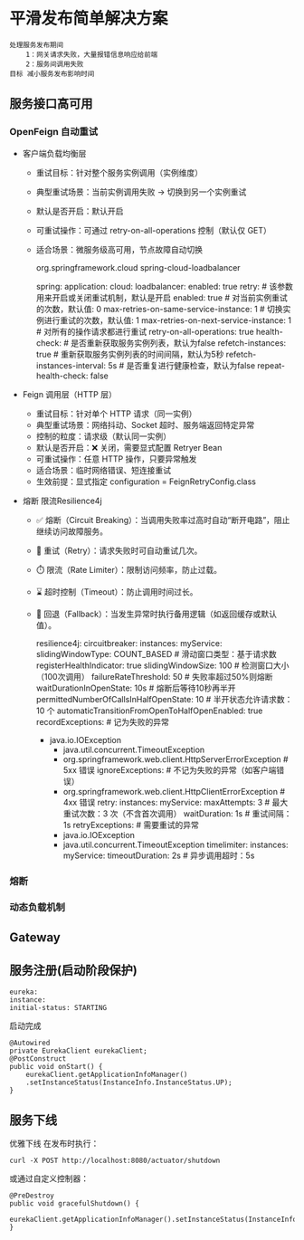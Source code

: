 # 平滑发布简单解决方案
    处理服务发布期间
        1：网关请求失败，大量报错信息响应给前端
        2：服务间调用失败
    目标 减小服务发布影响时间
## 服务接口高可用
### OpenFeign 自动重试
   - 客户端负载均衡层
        <!-- LoadBalancer 重试 -->
        - 重试目标：针对整个服务实例调用（实例维度）  
        - 典型重试场景：当前实例调用失败 → 切换到另一个实例重试
        - 默认是否开启：默认开启
        - 可重试操作：可通过 retry-on-all-operations 控制（默认仅 GET）
        - 适合场景：微服务级高可用，节点故障自动切换
     

            <dependency>
            <groupId>org.springframework.cloud</groupId>
            <artifactId>spring-cloud-loadbalancer</artifactId>
            </dependency>
            
            spring:
                application:
                    cloud:
                        loadbalancer:
                            enabled: true
                            retry:
                                # 该参数用来开启或关闭重试机制，默认是开启
                                enabled: true
                                # 对当前实例重试的次数，默认值: 0
                                max-retries-on-same-service-instance: 1
                                # 切换实例进行重试的次数，默认值: 1
                                max-retries-on-next-service-instance: 1
                                # 对所有的操作请求都进行重试
                                retry-on-all-operations: true
                            health-check:
                                # 是否重新获取服务实例列表，默认为false
                                refetch-instances: true
                                # 重新获取服务实例列表的时间间隔，默认为5秒
                                refetch-instances-interval: 5s
                                # 是否重复进行健康检查，默认为false
                                repeat-health-check: false
   - Feign 调用层（HTTP 层）
        - 重试目标：针对单个 HTTP 请求（同一实例）
        - 典型重试场景：网络抖动、Socket 超时、服务端返回特定异常
        - 控制的粒度：请求级（默认同一实例）
        - 默认是否开启：❌ 关闭，需要显式配置 Retryer Bean
        - 可重试操作：任意 HTTP 操作，只要异常触发
        - 适合场景：临时网络错误、短连接重试
        - 生效前提：显式指定 configuration = FeignRetryConfig.class
        
   - 熔断 限流Resilience4j
        - ✅ 熔断（Circuit Breaking）：当调用失败率过高时自动“断开电路”，阻止继续访问故障服务。
        - 🔁 重试（Retry）：请求失败时可自动重试几次。
        - ⏱️ 限流（Rate Limiter）：限制访问频率，防止过载。
        - ⌛ 超时控制（Timeout）：防止调用时间过长。
        - 🧯 回退（Fallback）：当发生异常时执行备用逻辑（如返回缓存或默认值）。


          resilience4j:
          circuitbreaker:
          instances:
          myService:
          slidingWindowType: COUNT_BASED       # 滑动窗口类型：基于请求数
          registerHealthIndicator: true
          slidingWindowSize: 100         # 检测窗口大小（100次调用）
          failureRateThreshold: 50       # 失败率超过50%则熔断
          waitDurationInOpenState: 10s   # 熔断后等待10秒再半开
          permittedNumberOfCallsInHalfOpenState: 10 # 半开状态允许请求数：10 个
          automaticTransitionFromOpenToHalfOpenEnabled: true
          recordExceptions: # 记为失败的异常
          - java.io.IOException
            - java.util.concurrent.TimeoutException
            - org.springframework.web.client.HttpServerErrorException  # 5xx 错误
            ignoreExceptions: # 不记为失败的异常（如客户端错误）
            - org.springframework.web.client.HttpClientErrorException  # 4xx 错误
            retry:
            instances:
            myService:
            maxAttempts: 3 # 最大重试次数：3 次（不含首次调用）
            waitDuration: 1s  # 重试间隔：1s
            retryExceptions: # 需要重试的异常
            - java.io.IOException
            - java.util.concurrent.TimeoutException
            timelimiter:
            instances:
            myService:
            timeoutDuration: 2s  # 异步调用超时：5s
   
### 熔断
### 动态负载机制
    
## Gateway

## 服务注册(启动阶段保护)
    eureka:
    instance:
    initial-status: STARTING
  启动完成

    @Autowired
    private EurekaClient eurekaClient;
    @PostConstruct
    public void onStart() {
        eurekaClient.getApplicationInfoManager()
        .setInstanceStatus(InstanceInfo.InstanceStatus.UP);
    }
## 服务下线
   优雅下线
    在发布时执行：

    curl -X POST http://localhost:8080/actuator/shutdown
   或通过自定义控制器：

    @PreDestroy
    public void gracefulShutdown() {
      eurekaClient.getApplicationInfoManager().setInstanceStatus(InstanceInfo.InstanceStatus.DOWN);
    }